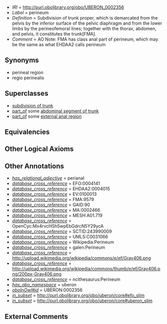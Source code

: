  * *IRI* = http://purl.obolibrary.org/obo/UBERON_0002356
 * *Label* = perineum
 * *Definition* = Subdivision of trunk proper, which is demarcated from the pelvis by the inferior surface of the pelvic diaphragm and from the lower limbs by the perineofemoral lines; together with the thorax, abdomen, and pelvis, it constitutes the trunk[FMA].
 * *Comment* = AO Note: FMA has class anal part of perineum, which may be the same as what EHDAA2 calls perineum

## Synonyms

 * perineal region
 * regio perinealis

## Superclasses

 * [subdivision of trunk](../../UBERON/69/UBERON_0009569.md)
 * [part_of](../../BFO/50/BFO_0000050.md) some [abdominal segment of trunk](../../UBERON/17/UBERON_0002417.md)
 * [part_of](../../BFO/50/BFO_0000050.md) some [external anal region](../../UBERON/69/UBERON_0012469.md)

## Equivalencies


## Other Logical Axioms


## Other Annotations

 * *[has_relational_adjective](../../UBPROP/07/UBPROP_0000007.md)* = perianal
 * *[database_cross_reference](../../ef/oboInOwl#hasDbXref.md)* = EFO:0004141
 * *[database_cross_reference](../../ef/oboInOwl#hasDbXref.md)* = EHDAA2:0004015
 * *[database_cross_reference](../../ef/oboInOwl#hasDbXref.md)* = EV:0100013
 * *[database_cross_reference](../../ef/oboInOwl#hasDbXref.md)* = FMA:9579
 * *[database_cross_reference](../../ef/oboInOwl#hasDbXref.md)* = GAID:90
 * *[database_cross_reference](../../ef/oboInOwl#hasDbXref.md)* = MA:0002466
 * *[database_cross_reference](../../ef/oboInOwl#hasDbXref.md)* = MESH:A01.719
 * *[database_cross_reference](../../ef/oboInOwl#hasDbXref.md)* = OpenCyc:Mx4rvcHSh5wpEbGdrcN5Y29ycA
 * *[database_cross_reference](../../ef/oboInOwl#hasDbXref.md)* = SCTID:243990009
 * *[database_cross_reference](../../ef/oboInOwl#hasDbXref.md)* = UMLS:C0031066
 * *[database_cross_reference](../../ef/oboInOwl#hasDbXref.md)* = Wikipedia:Perineum
 * *[database_cross_reference](../../ef/oboInOwl#hasDbXref.md)* = galen:Perineum
 * *[database_cross_reference](../../ef/oboInOwl#hasDbXref.md)* = http://upload.wikimedia.org/wikipedia/commons/e/ef/Gray406.png
 * *[database_cross_reference](../../ef/oboInOwl#hasDbXref.md)* = http://upload.wikimedia.org/wikipedia/commons/thumb/e/ef/Gray406.png/200px-Gray406.png
 * *[database_cross_reference](../../ef/oboInOwl#hasDbXref.md)* = ncithesaurus:Perineum
 * *[has_obo_namespace](../../ce/oboInOwl#hasOBONamespace.md)* = uberon
 * *[oboInOwl#id](../../id/oboInOwl#id.md)* = UBERON:0002356
 * *[in_subset](../../et/oboInOwl#inSubset.md)* = http://purl.obolibrary.org/obo/uberon/core#efo_slim
 * *[in_subset](../../et/oboInOwl#inSubset.md)* = http://purl.obolibrary.org/obo/uberon/core#uberon_slim

## External Comments

